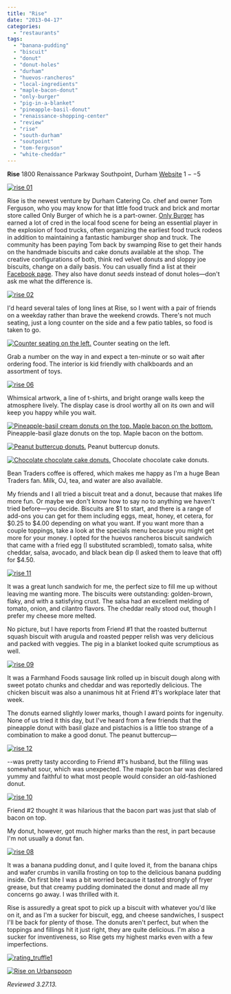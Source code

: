 ```yaml
---
title: "Rise"
date: "2013-04-17"
categories:
  - "restaurants"
tags:
  - "banana-pudding"
  - "biscuit"
  - "donut"
  - "donut-holes"
  - "durham"
  - "huevos-rancheros"
  - "local-ingredients"
  - "maple-bacon-donut"
  - "only-burger"
  - "pig-in-a-blanket"
  - "pineapple-basil-donut"
  - "renaissance-shopping-center"
  - "review"
  - "rise"
  - "south-durham"
  - "soutpoint"
  - "tom-ferguson"
  - "white-cheddar"
---
```


**Rise** 1800 Renaissance Parkway Southpoint, Durham [Website](http://risebiscuitsdonuts.com/) $1--$5

[![rise 01](http://s3.amazonaws.com/thegourmez-wpmedia/2013/04/rise-01.jpg)](http://www.thegourmez.com/2013/04/rise/rise-01/)

Rise is the newest venture by Durham Catering Co. chef and owner Tom Ferguson, who you may know for that little food truck and brick and mortar store called Only Burger of which he is a part-owner. [Only Burger](http://www.thegourmez.com/2009/10/restaurant-review-onlyburger-durham/ "My outdated Only Burger review") has earned a lot of cred in the local food scene for being an essential player in the explosion of food trucks, often organizing the earliest food truck rodeos in addition to maintaining a fantastic hamburger shop and truck. The community has been paying Tom back by swamping Rise to get their hands on the handmade biscuits and cake donuts available at the shop. The creative configurations of both, think red velvet donuts and sloppy joe biscuits, change on a daily basis. You can usually find a list at their [Facebook page](https://www.facebook.com/risebiscuitsdonuts). They also have donut _seeds_ instead of donut holes—don't ask me what the difference is.

[![rise 02](http://s3.amazonaws.com/thegourmez-wpmedia/2013/04/rise-02.jpg)](http://www.thegourmez.com/2013/04/rise/rise-02/)

I'd heard several tales of long lines at Rise, so I went with a pair of friends on a weekday rather than brave the weekend crowds. There's not much seating, just a long counter on the side and a few patio tables, so food is taken to go.




<div class="caption">

[![Counter seating on the left.](http://s3.amazonaws.com/thegourmez-wpmedia/2013/04/rise-07.jpg)](http://www.thegourmez.com/2013/04/rise/rise-07/) Counter seating on the left.</div>


Grab a number on the way in and expect a ten-minute or so wait after ordering food. The interior is kid friendly with chalkboards and an assortment of toys.

[![rise 06](http://s3.amazonaws.com/thegourmez-wpmedia/2013/04/rise-06.jpg)](http://www.thegourmez.com/2013/04/rise/rise-06/)

Whimsical artwork, a line of t-shirts, and bright orange walls keep the atmosphere lively. The display case is drool worthy all on its own and will keep you happy while you wait.




<div class="caption">

[![Pineapple-basil cream donuts on the top. Maple bacon on the bottom.](http://s3.amazonaws.com/thegourmez-wpmedia/2013/04/rise-05.jpg)](http://www.thegourmez.com/2013/04/rise/rise-05/) Pineapple-basil glaze donuts on the top. Maple bacon on the bottom.</div>





<div class="caption">

[![Peanut buttercup donuts.](http://s3.amazonaws.com/thegourmez-wpmedia/2013/04/rise-03.jpg)](http://www.thegourmez.com/2013/04/rise/rise-03/) Peanut buttercup donuts.</div>





<div class="caption">

[![Chocolate chocolate cake donuts.](http://s3.amazonaws.com/thegourmez-wpmedia/2013/04/rise-04.jpg)](http://www.thegourmez.com/2013/04/rise/rise-04/) Chocolate chocolate cake donuts.</div>


Bean Traders coffee is offered, which makes me happy as I'm a huge Bean Traders fan. Milk, OJ, tea, and water are also available.

My friends and I all tried a biscuit treat and a donut, because that makes life more fun. Or maybe we don't know how to say no to anything we haven't tried before—you decide. Biscuits are $1 to start, and there is a range of add-ons you can get for them including eggs, meat, honey, et cetera, for $0.25 to $4.00 depending on what you want. If you want more than a couple toppings, take a look at the specials menu because you might get more for your money. I opted for the huevos rancheros biscuit sandwich that came with a fried egg (I substituted scrambled), tomato salsa, white cheddar, salsa, avocado, and black bean dip (I asked them to leave that off) for $4.50.

[![rise 11](http://s3.amazonaws.com/thegourmez-wpmedia/2013/04/rise-11.jpg)](http://www.thegourmez.com/2013/04/rise/rise-11/)

It was a great lunch sandwich for me, the perfect size to fill me up without leaving me wanting more. The biscuits were outstanding: golden-brown, flaky, and with a satisfying crust. The salsa had an excellent melding of tomato, onion, and cilantro flavors. The cheddar really stood out, though I prefer my cheese more melted.

No picture, but I have reports from Friend #1 that the roasted butternut squash biscuit with arugula and roasted pepper relish was very delicious and packed with veggies. The pig in a blanket looked quite scrumptious as well.

[![rise 09](http://s3.amazonaws.com/thegourmez-wpmedia/2013/04/rise-09.jpg)](http://www.thegourmez.com/2013/04/rise/rise-09/)

It was a Farmhand Foods sausage link rolled up in biscuit dough along with sweet potato chunks and cheddar and was reportedly delicious. The chicken biscuit was also a unanimous hit at Friend #1's workplace later that week.

The donuts earned slightly lower marks, though I award points for ingenuity. None of us tried it this day, but I've heard from a few friends that the pineapple donut with basil glaze and pistachios is a little too strange of a combination to make a good donut. The peanut buttercup—

[![rise 12](http://s3.amazonaws.com/thegourmez-wpmedia/2013/04/rise-12.jpg)](http://www.thegourmez.com/2013/04/rise/rise-12/)

\--was pretty tasty according to Friend #1's husband, but the filling was somewhat sour, which was unexpected. The maple bacon bar was declared yummy and faithful to what most people would consider an old-fashioned donut.

[![rise 10](http://s3.amazonaws.com/thegourmez-wpmedia/2013/04/rise-10.jpg)](http://www.thegourmez.com/2013/04/rise/rise-10/)

Friend #2 thought it was hilarious that the bacon part was just that slab of bacon on top.

My donut, however, got much higher marks than the rest, in part because I'm not usually a donut fan.

[![rise 08](http://s3.amazonaws.com/thegourmez-wpmedia/2013/04/rise-08.jpg)](http://www.thegourmez.com/2013/04/rise/rise-08/)

It was a banana pudding donut, and I quite loved it, from the banana chips and wafer crumbs in vanilla frosting on top to the delicious banana pudding inside. On first bite I was a bit worried because it tasted strongly of fryer grease, but that creamy pudding dominated the donut and made all my concerns go away. I was thrilled with it.

Rise is assuredly a great spot to pick up a biscuit with whatever you'd like on it, and as I'm a sucker for biscuit, egg, and cheese sandwiches, I suspect I'll be back for plenty of those. The donuts aren't perfect, but when the toppings and fillings hit it just right, they are quite delicious. I'm also a sucker for inventiveness, so Rise gets my highest marks even with a few imperfections.

[![rating_truffle1](http://s3.amazonaws.com/thegourmez-wpmedia/2009/02/rating_truffle1.gif)](http://www.thegourmez.com/2009/02/silk-hope-winery-nc-traminette-2007/rating_truffle1/)

[![Rise on Urbanspoon](http://www.urbanspoon.com/b/link/1721319/minilink.gif)](http://www.urbanspoon.com/r/25/1721319/restaurant/South-Durham/Rise-Durham)

_Reviewed 3.27.13._
